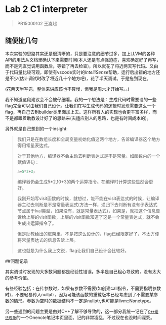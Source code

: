 # Lab 2 C1 interpreter

> PB15000102 王嵩超



## 随便扯几句

本次实验的思路其实还是很清晰的，只是要注意的细节过多，加上LLVM的各种API的用法从文档里确认下来需要时间(本人还是有点强迫症，喜欢确定好了再写，而不是凭直觉调用函数后，等错了再去检查)，所以就花了将近两天写代码。又由于代码量比较可观，即使有vscode实时的*IntelliSense*帮助，运行后出错的地方还是不少(估计调试时改了将近几十个地方吧)，花了半天调试。于是拖到现在。

(花两天半写完，整体来讲应该也不算慢，但我是周六才开始写。。)

我不知道这段建议会不会被仔细看。我的一个想法是：生成代码时需要设的一些flag完全可以由我们自己设计。让我们在写生成代码的逻辑时发现需要这么一个flag，再自己去到builder类里面加上去。这样所有人的实现也会更丰富多样，而不是都跟着助教设计好了的思路来(去适应别人的思路，也是有时间成本的)。



另外就是自己想到的一个insight:

> 我们只是在数组长度和全局变量初始化值这两个地方，告诉编译器这个地方得用常量表达式。
>
> 对于其他地方，编译器不会主动去判断表达式是不是常量。如函数内的一个赋值语句：
>
> ```c
> a=5*2+3;
> ```
>
> 编译器仍会生成5*2,10+3的两个运算指令。在编译时计算这些显然会更好。
>
> 我刚开始写visit函数的时候，就想过，能不能在visit表达式的时候，让编译器主动去判断是不是常量表达式(方法一样，递归下去判断有没有子表达式节点属于lval类型，如果没有，就是常量表达式)，如果是，就把这个信息告诉给上层的visit函数，上层的visit函数知道了这是一个常量表达式，就不会生成出运算指令了。
>
> 但是助教给出的框架里，不是按这么设计的，flag已经限定好了，不太方便将常量表达式的信息告诉上层。
>
> 这也就是为什么我上文说，flag让我们自己设计会比较好。



##问题记录

其实调试时发现的大多数问题都是经验性错误，多半是自己粗心导致的，没有太大的参考价值。

有些经验包括：在传参数时，如果有参数不需要(如创建call指令，不需要指明参数时)，不要轻易传入nullptr，因为可能该函数的重载版本已经考虑到了不需要某参数的情形。参数为空时的数据结构不一定是nullptr,也可能是llvm::Nonetype。

另一些遇到的问题主要是由对C++了解不够导致的，这一部分我统一记在了[`C++语法现象`](https://www.onenote.com/webapp/pages?token=MhZtQu9t6svzE1sGHK-LGL9yqns5e2FOqrZIA1lhRtpKBD8tkCeDkHMn-vfCsc64GYUTMqXRnyasCpNYyTjC-sz2tL1SPEn_0&id=636473876760584503)的一个Onenote笔记本页里面。记的非常凌乱，不过现在也没时间深究。





